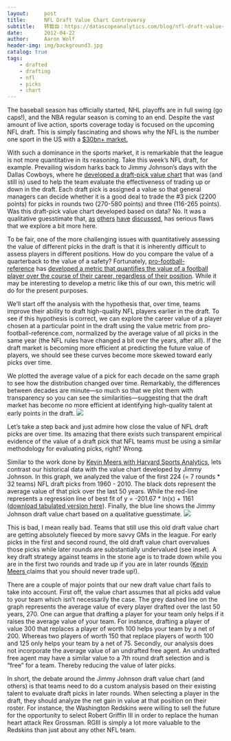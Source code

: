 ```yaml
---
layout:     post
title:      NFL Draft Value Chart Controversy
subtitle:   转载自：https://datascopeanalytics.com/blog/nfl-draft-value-chart-controversy/
date:       2012-04-22
author:     Aaron Wolf
header-img: img/background3.jpg
catalog: true
tags:
    - drafted
    - drafting
    - nfl
    - picks
    - chart
---
```


The baseball season has officially started, NHL playoffs are in full swing (go caps!), and the NBA regular season is coming to an end. Despite the vast amount of live action, sports coverage today is focused on the upcoming NFL draft. This is simply fascinating and shows why the NFL is the number one sport in the US with a [$30bn+ market.](http://www.forbes.com/lists/2011/30/nfl-valuations-11_land.html)



With such a dominance in the sports market, it is remarkable that the league is not more quantitative in its reasoning. Take this week’s NFL draft, for example. Prevailing wisdom harks back to Jimmy Johnson’s days with the Dallas Cowboys, where he [developed a draft-pick value chart](http://sports.espn.go.com/nfl/draft06/news/story?id=2410670) that was (and still is) used to help the team evaluate the effectiveness of trading up or down in the draft. Each draft pick is assigned a value so that general managers can decide whether it is a good deal to trade the #3 pick (2200 points) for picks in rounds two (270-580 points) and three (116-265 points). Was this draft-pick value chart developed based on data? No. It was a qualitative guesstimate that, [as](http://harvardsportsanalysis.wordpress.com/2011/11/30/how-to-value-nfl-draft-picks) [others](http://bleacherreport.com/articles/1147777-why-any-nfl-gm-who-uses-the-harvard-nfl-draft-pick-value-chart-should-be-fired) [have](http://fantasydouche.com/2012/04/offered-for-consideration-yet-another-theory-of-draft-pick-value) [discussed](http://fantasydouche.com/2012/04/the-post-where-hit-the-jimmy-johnson-chart-with-more-body-blows), has serious flaws that we explore a bit more here.



To be fair, one of the more challenging issues with quantitatively assessing the value of different picks in the draft is that it is inherently difficult to assess players in different positions. How do you compare the value of a quarterback to the value of a safety? Fortunately, [pro-football-reference](http://pro-football-reference.com/.) has [developed a metric that quantifies the value of a football player over the course of their career, regardless of their position](http://www.pro-football-reference.com/content?page_id=518). While it may be interesting to develop a metric like this of our own, this metric will do for the present purposes.



We’ll start off the analysis with the hypothesis that, over time, teams improve their ability to draft high-quality NFL players earlier in the draft. To see if this hypothesis is correct, we can explore the career value of a player chosen at a particular point in the draft using the value metric from pro-football-reference.com, normalized by the average value of all picks in the same year (the NFL rules have changed a bit over the years, after all). If the draft market is becoming more efficient at predicting the future value of players, we should see these curves become more skewed toward early picks over time.



We plotted the average value of a pick for each decade on the same graph to see how the distribution changed over time. Remarkably, the differences between decades are minute—so much so that we plot them with transparency so you can see the similarities—suggesting that the draft market has become no more efficient at identifying high-quality talent at early points in the draft.
![](https://datascopeanalytics.com/blog/nfl-draft-value-chart-controversy/image00.png)


Let’s take a step back and just admire how close the value of NFL draft picks are over time. Its amazing that there exists such transparent empirical evidence of the value of a draft pick that NFL teams must be using a similar methodology for evaluating picks, right? Wrong. 



Similar to the work done by [Kevin Meers with Harvard Sports Analytics](http://harvardsportsanalysis.wordpress.com/2011/11/30/how-to-value-nfl-draft-picks), lets contrast our historical data with the value chart developed by Jimmy Johnson. In this graph, we analyzed the value of the first 224 (= 7 rounds * 32 teams) NFL draft picks from 1960 - 2010. The black dots represent the average value of that pick over the last 50 years. While the red-line represents a regression line of best fit of y = -201.67 * ln(x) + 1161 ([download tabulated version here](https://datascopeanalytics.com/blog/nfl-draft-value-chart-controversy/nfl_draft_chart.csv)). Finally, the blue line shows the Jimmy Johnson draft value chart based on a qualitative guesstimate.
![](https://datascopeanalytics.com/blog/nfl-draft-value-chart-controversy/image02.png)


This is bad, I mean really bad. Teams that still use this old draft value chart are getting absolutely fleeced by more savvy GMs in the league. For early picks in the first and second round, the old draft value chart overvalues those picks while later rounds are substantially undervalued (see inset). A key draft strategy against teams in the stone age is to trade down while you are in the first two rounds and trade up if you are in later rounds ([Kevin Meers ](http://harvardsportsanalysis.wordpress.com/2012/04/25/dont-trade-up-in-the-nfl-draft)claims that you should never trade up!).

There are a couple of major points that our new draft value chart fails to take into account. First off, the value chart assumes that all picks add value to your team which isn’t necessarily the case. The grey dashed line on the graph represents the average value of every player drafted over the last 50 years, 270. One can argue that drafting a player for your team only helps if it raises the average value of your team. For instance, drafting a player of value 300 that replaces a player of worth 100 helps your team by a net of 200. Whereas two players of worth 150 that replace players of worth 100 and 125 only helps your team by a net of 75. Secondly, our analysis does not incorporate the average value of an undrafted free agent. An undrafted free agent may have a similar value to a 7th round draft selection and is “free” for a team. Thereby reducing the value of later picks. 



In short, the debate around the Jimmy Johnson draft value chart (and others) is that teams need to do a custom analysis based on their existing talent to evaluate draft picks in later rounds. When selecting a player in the draft, they should analyze the net gain in value at that position on their roster. For instance, the Washington Redskins were willing to sell the future for the opportunity to select Robert Griffin III in order to replace the human heart attack Rex Grossman. RGIII is simply a lot more valuable to the Redskins than just about any other NFL team.
